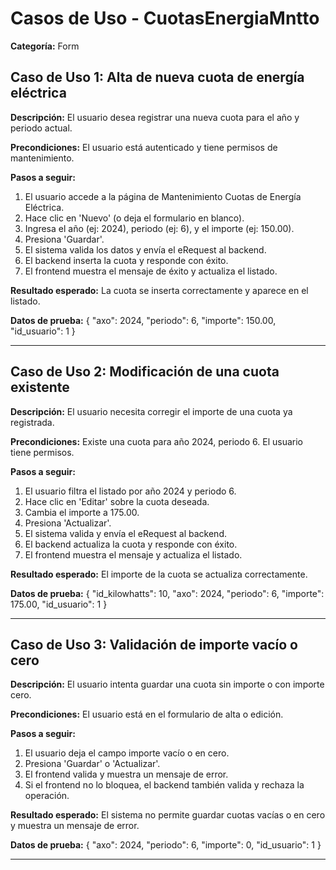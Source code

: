 # Casos de Uso - CuotasEnergiaMntto

**Categoría:** Form

## Caso de Uso 1: Alta de nueva cuota de energía eléctrica

**Descripción:** El usuario desea registrar una nueva cuota para el año y periodo actual.

**Precondiciones:**
El usuario está autenticado y tiene permisos de mantenimiento.

**Pasos a seguir:**
1. El usuario accede a la página de Mantenimiento Cuotas de Energía Eléctrica.
2. Hace clic en 'Nuevo' (o deja el formulario en blanco).
3. Ingresa el año (ej: 2024), periodo (ej: 6), y el importe (ej: 150.00).
4. Presiona 'Guardar'.
5. El sistema valida los datos y envía el eRequest al backend.
6. El backend inserta la cuota y responde con éxito.
7. El frontend muestra el mensaje de éxito y actualiza el listado.

**Resultado esperado:**
La cuota se inserta correctamente y aparece en el listado.

**Datos de prueba:**
{ "axo": 2024, "periodo": 6, "importe": 150.00, "id_usuario": 1 }

---

## Caso de Uso 2: Modificación de una cuota existente

**Descripción:** El usuario necesita corregir el importe de una cuota ya registrada.

**Precondiciones:**
Existe una cuota para año 2024, periodo 6. El usuario tiene permisos.

**Pasos a seguir:**
1. El usuario filtra el listado por año 2024 y periodo 6.
2. Hace clic en 'Editar' sobre la cuota deseada.
3. Cambia el importe a 175.00.
4. Presiona 'Actualizar'.
5. El sistema valida y envía el eRequest al backend.
6. El backend actualiza la cuota y responde con éxito.
7. El frontend muestra el mensaje y actualiza el listado.

**Resultado esperado:**
El importe de la cuota se actualiza correctamente.

**Datos de prueba:**
{ "id_kilowhatts": 10, "axo": 2024, "periodo": 6, "importe": 175.00, "id_usuario": 1 }

---

## Caso de Uso 3: Validación de importe vacío o cero

**Descripción:** El usuario intenta guardar una cuota sin importe o con importe cero.

**Precondiciones:**
El usuario está en el formulario de alta o edición.

**Pasos a seguir:**
1. El usuario deja el campo importe vacío o en cero.
2. Presiona 'Guardar' o 'Actualizar'.
3. El frontend valida y muestra un mensaje de error.
4. Si el frontend no lo bloquea, el backend también valida y rechaza la operación.

**Resultado esperado:**
El sistema no permite guardar cuotas vacías o en cero y muestra un mensaje de error.

**Datos de prueba:**
{ "axo": 2024, "periodo": 6, "importe": 0, "id_usuario": 1 }

---


